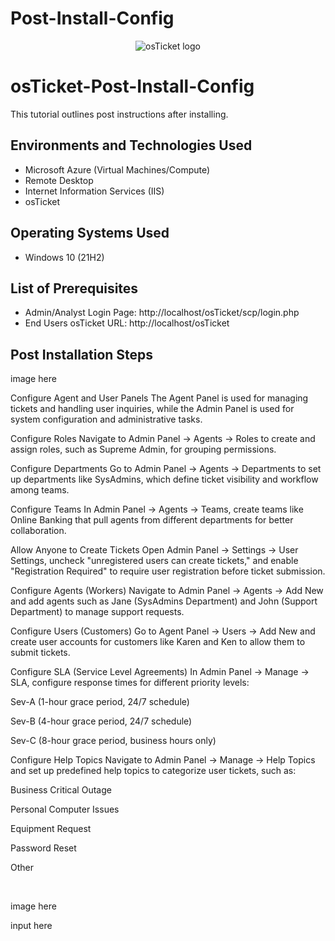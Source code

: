 # Post-Install-Config
<p align="center">
<img src="https://i.imgur.com/Clzj7Xs.png" alt="osTicket logo"/>
</p>

<h1>osTicket-Post-Install-Config</h1>
This tutorial outlines post instructions after installing.<br />

<h2>Environments and Technologies Used</h2>

- Microsoft Azure (Virtual Machines/Compute)
- Remote Desktop
- Internet Information Services (IIS)
- osTicket

<h2>Operating Systems Used </h2>

- Windows 10</b> (21H2)

<h2>List of Prerequisites</h2>

- Admin/Analyst Login Page:
http://localhost/osTicket/scp/login.php 
- End Users osTicket URL:
http://localhost/osTicket 

<h2>Post Installation Steps</h2>

<p>
  
image here
  
</p>
<p>
Configure Agent and User Panels
The Agent Panel is used for managing tickets and handling user inquiries, while the Admin Panel is used for system configuration and administrative tasks.

Configure Roles
Navigate to Admin Panel -> Agents -> Roles to create and assign roles, such as Supreme Admin, for grouping permissions.

Configure Departments
Go to Admin Panel -> Agents -> Departments to set up departments like SysAdmins, which define ticket visibility and workflow among teams.

Configure Teams
In Admin Panel -> Agents -> Teams, create teams like Online Banking that pull agents from different departments for better collaboration.

Allow Anyone to Create Tickets
Open Admin Panel -> Settings -> User Settings, uncheck "unregistered users can create tickets," and enable "Registration Required" to require user registration before ticket submission.

Configure Agents (Workers)
Navigate to Admin Panel -> Agents -> Add New and add agents such as Jane (SysAdmins Department) and John (Support Department) to manage support requests.

Configure Users (Customers)
Go to Agent Panel -> Users -> Add New and create user accounts for customers like Karen and Ken to allow them to submit tickets.

Configure SLA (Service Level Agreements)
In Admin Panel -> Manage -> SLA, configure response times for different priority levels:

Sev-A (1-hour grace period, 24/7 schedule)

Sev-B (4-hour grace period, 24/7 schedule)

Sev-C (8-hour grace period, business hours only)

Configure Help Topics
Navigate to Admin Panel -> Manage -> Help Topics and set up predefined help topics to categorize user tickets, such as:

Business Critical Outage

Personal Computer Issues

Equipment Request

Password Reset

Other


</p>
<br />

<p>

image here

</p>
<p>
input here
</p>
<br />

